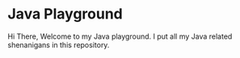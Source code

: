 # Java Playground

Hi There, Welcome to my Java playground. I put all my Java related shenanigans in this repository.